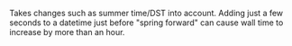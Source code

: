 Takes changes such as summer time/DST into account. Adding just a few seconds to a datetime just before "spring forward" can cause wall time to increase by more than an hour.